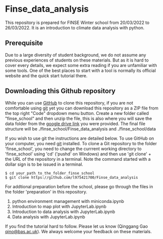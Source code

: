 # Finse_data_analysis

This repository is prepared for FINSE Winter school from 20/03/2022 to 26/03/2022.
It is an introduction to climate data analysis with python.


## Prerequisite

Due to a large diversity of student background, we do not assume any previous experiences of students on these materials.
But as it is hard to cover every details, we expect some extra reading if you are unfamiliar with some tools.
One of the best places to start with a tool is normally its official website and the quick start tutorial there.

## Downloading this Github repository

While you can use [GitHub](https://github.com/) to clone this repository, if you are not comfortable using [git](https://git-scm.com/) yet you can download this repository as a ZIP file from the top right "Code" dropdown menu button.
Create a new folder called "finse_school" and then unzip the file, this is also where you will save the data folder from the [google drive link](https://drive.google.com/drive/folders/1UImBdIkGGyUL8xbgWTaS4Y53nakdcjsa?usp=sharing) you were provided.
The final file structure will be ./finse_school/Finse_data_analysis and ./finse_school/data

If you wish to use git the instructions are detailed below.
To use GitHub on your computer, you need [git](https://git-scm.com/) installed.
To clone a Git repository to the folder 'finse_school', you need to change the currrent working directory to 'finse_school' using 'cd' ('pushd' on Windows) and then use 'git clone' + the URL of the repository in a terminal.
Note the command started with a dollar sign is to be issued in a terminal.

    $ cd your_path_to_the_folder_finse_school
    $ git clone https://github.com/l975421700/Finse_data_analysis


For addtional preparation before the school, please go through the files in the folder 'preparation' in this repository.

1. python environment management with miniconda.ipynb
2. Introduction to map plot with JupyterLab.ipynb
3. Introduction to data analysis with JupyterLab.ipynb
4. Data analysis with JupyterLab.ipynb


If you find the tutorial hard to follow. Please let us know (Qinggang Gao qino@bas.ac.uk).
We always welcome your feedback on these materials.





